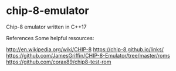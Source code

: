 # chip-8-emulator
Chip-8 emulator written in C++17

References
Some helpful resources:

http://en.wikipedia.org/wiki/CHIP-8
https://chip-8.github.io/links/
https://github.com/JamesGriffin/CHIP-8-Emulator/tree/master/roms
https://github.com/corax89/chip8-test-rom
